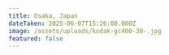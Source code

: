 ```yaml
---
title: Osaka, Japan
dateTaken: 2025-06-07T15:26:00.000Z
image: /assets/uploads/kodak-gc400-30-.jpg
featured: false
---
```

